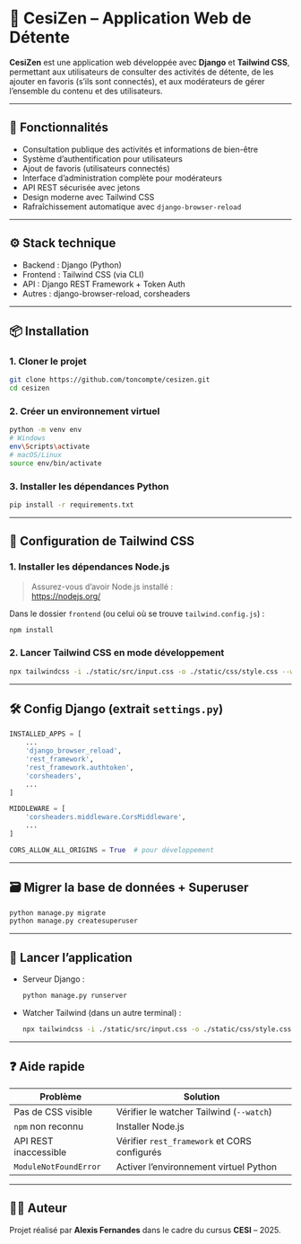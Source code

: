 # 🌿 CesiZen – Application Web de Détente

**CesiZen** est une application web développée avec **Django** et **Tailwind CSS**, permettant aux utilisateurs de consulter des activités de détente, de les ajouter en favoris (s’ils sont connectés), et aux modérateurs de gérer l’ensemble du contenu et des utilisateurs.

---

## 🚀 Fonctionnalités

- Consultation publique des activités et informations de bien-être
- Système d’authentification pour utilisateurs
- Ajout de favoris (utilisateurs connectés)
- Interface d’administration complète pour modérateurs
- API REST sécurisée avec jetons
- Design moderne avec Tailwind CSS
- Rafraîchissement automatique avec `django-browser-reload`

---

## ⚙️ Stack technique

- Backend : Django (Python)
- Frontend : Tailwind CSS (via CLI)
- API : Django REST Framework + Token Auth
- Autres : django-browser-reload, corsheaders

---

## 📦 Installation

### 1. Cloner le projet

```bash
git clone https://github.com/toncompte/cesizen.git
cd cesizen
```

### 2. Créer un environnement virtuel

```bash
python -m venv env
# Windows
env\Scripts\activate
# macOS/Linux
source env/bin/activate
```

### 3. Installer les dépendances Python

```bash
pip install -r requirements.txt
```

---

## 🎨 Configuration de Tailwind CSS

### 1. Installer les dépendances Node.js

> Assurez-vous d’avoir Node.js installé :  
> https://nodejs.org/

Dans le dossier `frontend` (ou celui où se trouve `tailwind.config.js`) :

```bash
npm install
```

### 2. Lancer Tailwind CSS en mode développement

```bash
npx tailwindcss -i ./static/src/input.css -o ./static/css/style.css --watch
```

---

## 🛠️ Config Django (extrait `settings.py`)

```python
INSTALLED_APPS = [
    ...
    'django_browser_reload',
    'rest_framework',
    'rest_framework.authtoken',
    'corsheaders',
    ...
]

MIDDLEWARE = [
    'corsheaders.middleware.CorsMiddleware',
    ...
]

CORS_ALLOW_ALL_ORIGINS = True  # pour développement
```

---

## 🗃️ Migrer la base de données + Superuser

```bash
python manage.py migrate
python manage.py createsuperuser
```

---

## 🚀 Lancer l’application

- Serveur Django :
  ```bash
  python manage.py runserver
  ```

- Watcher Tailwind (dans un autre terminal) :
  ```bash
  npx tailwindcss -i ./static/src/input.css -o ./static/css/style.css --watch
  ```

---

## ❓ Aide rapide

| Problème                          | Solution                                          |
|----------------------------------|---------------------------------------------------|
| Pas de CSS visible               | Vérifier le watcher Tailwind (`--watch`)          |
| `npm` non reconnu                | Installer Node.js                                 |
| API REST inaccessible            | Vérifier `rest_framework` et CORS configurés      |
| `ModuleNotFoundError`            | Activer l’environnement virtuel Python            |

---

## 👨‍💻 Auteur

Projet réalisé par **Alexis Fernandes** dans le cadre du cursus **CESI** – 2025.
